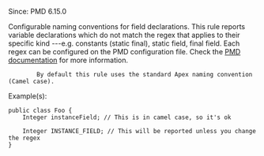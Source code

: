 Since: PMD 6.15.0

Configurable naming conventions for field declarations. This rule reports variable declarations
            which do not match the regex that applies to their specific kind ---e.g. constants (static final),
            static field, final field. Each regex can be configured on the PMD configuration file.
Check the [PMD documentation](https://pmd.github.io/pmd-6.36.0/pmd_rules_apex_codestyle.html#fieldnamingconventions) for more information.

            By default this rule uses the standard Apex naming convention (Camel case).

Example(s):
```
public class Foo {
    Integer instanceField; // This is in camel case, so it's ok

    Integer INSTANCE_FIELD; // This will be reported unless you change the regex
}
```
